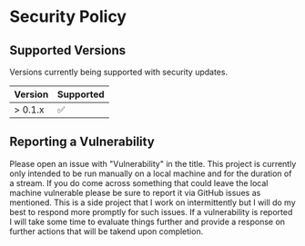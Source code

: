 # Security Policy

## Supported Versions

Versions currently being supported with security updates.

| Version  | Supported          |
| -------- | ------------------ |
| > 0.1.x  | :white_check_mark: |


## Reporting a Vulnerability

Please open an issue with "Vulnerability" in the title. This project is currently only intended to be run manually on a local machine and for the duration of a stream.
If you do come across something that could leave the local machine vulnerable please be sure to report it via GitHub issues as mentioned. This is a side project that I work on intermittently 
but I will do my best to respond more promptly for such issues. If a vulnerability is reported I will take some time to evaluate things further and provide a response on further actions that will be takend upon completion.

